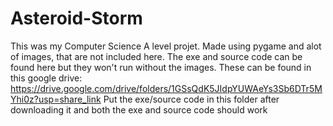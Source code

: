# Asteroid-Storm
This was my Computer Science A level projet.
Made using pygame and alot of images, that are not included here.
The exe and source code can be found here but they won't run without the images.
These can be found in this google drive: https://drive.google.com/drive/folders/1GSsQdK5JIdpYUWAeYs3Sb6DTr5MYhi0z?usp=share_link
Put the exe/source code in this folder after downloading it and both the exe and source code should work
